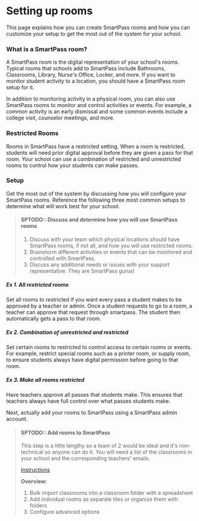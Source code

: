# Setting up rooms

This page explains how you can create SmartPass rooms and how you can customize your setup to get the most out of the
system for your school.

### What is a SmartPass room?

A SmartPass room is the digital representation of your school's rooms. Typical rooms that schools add to SmartPass
include Bathrooms, Classrooms, Library, Nurse's Office, Locker, and more. If you want to monitor student activity to a
location, you should have a SmartPass room setup for it.

In addition to monitoring activity in a physical room, you can also use SmartPass rooms to monitor and control
activities or events. For example, a common activity is an early dismissal and some common events include a college
visit, counselor meetings, and more.

### Restricted Rooms
Rooms in SmartPass have a restricted setting. When a room is restricted, students will need prior digital approval
before they are given a pass for that room. Your school can use a combination of restricted and unrestricted rooms to
control how your students can make passes.

<!-- TODO: Add better example of restricted rooms -->

### Setup
Get the most out of the system by discussing how you will configure your SmartPass rooms. Reference the following
three most common setups to determine what will work best for your school.

> #### SPTODO:: Discuss and determine how you will use SmartPass rooms
> 1. Discuss with your team which physical locations should have SmartPass rooms, if not all, and how you will use restricted rooms.
> 2. Brainstorm different activities or events that can be monitored and controlled with SmartPass.
> 3. Discuss any additional needs or issues with your support representative. They are SmartPass gurus!

##### Ex 1. All restricted rooms
Set all rooms to restricted if you want every pass a student makes to be approved by a teacher or admin. Once a student
requests to go to a room, a teacher can approve that request through smartpass. The student then automatically gets a
pass to that room. 

##### Ex 2. Combination of unrestricted and restricted
Set certain rooms to restricted to control access to certain rooms or events. For example, restrict special rooms such
as a printer room, or supply room, to ensure students always have digital permission before going to that room.

##### Ex 3. Make all rooms restricted
Have teachers approve all passes that students make. This ensures that teachers always have full control over what
passes students make. 

Next, actually add your rooms to SmartPass using a SmartPass admin account.

> #### SPTODO:: Add rooms to SmartPass
> This step is a little lengthy so a team of 2 would be ideal and it's non-technical so anyone can do it. You will need
> a list of the classrooms in your school and the corresponding teachers' emails.
> 
> [Instructions](instructions/add_rooms.md)
> 
> **Overview:**
> 1. Bulk import classrooms into a classroom folder with a spreadsheet
> 2. Add individual rooms as separate tiles or organize them with folders
> 3. Configure advanced options